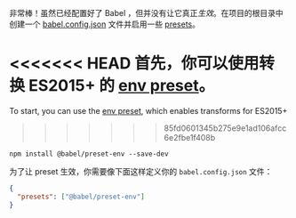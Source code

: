 <p>非常棒！虽然已经配置好了 Babel ，但并没有让它真正<em>生效</em>。在项目的根目录中创建一个 <a href="/docs/usage#configuration">babel.config.json</a> 文件并启用一些 <a href="/docs/presets">presets</a>。</p>

<<<<<<< HEAD
首先，你可以使用转换 ES2015+ 的 <a href="/docs/plugins/preset-env">env preset</a>。
=======
To start, you can use the <a href="/docs/babel-preset-env">env preset</a>, which enables transforms for ES2015+
>>>>>>> 85fd0601345b275e9e1ad106afcc6e2fbe1f408b

```shell npm2yarn
npm install @babel/preset-env --save-dev
```

<p>
  为了让 preset 生效，你需要像下面这样定义你的 <code>babel.config.json</code> 文件：
</p>

```json title="babel.config.json"
{
  "presets": ["@babel/preset-env"]
}
```

